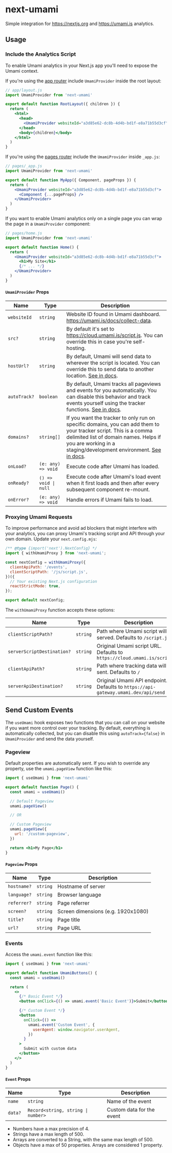 # next-umami

Simple integration for https://nextjs.org and https://umami.is analytics.

## Usage

### Include the Analytics Script

To enable Umami analytics in your Next.js app you'll need to expose the Umami context.

If you're using the [app router](https://nextjs.org/docs/getting-started/project-structure#app-routing-conventions) include `UmamiProvider` inside the root layout:

```jsx
// app/layout.js
import UmamiProvider from 'next-umami'

export default function RootLayout({ children }) {
  return (
    <html>
      <head>
        <UmamiProvider websiteId="a3d85e62-dc8b-4d4b-bd1f-e8a71b55d3cf" />
      </head>
      <body>{children}</body>
    </html>
  )
}
```

If you're using the [pages router](https://nextjs.org/docs/getting-started/project-structure#pages-routing-conventions) include the `UmamiProvider` inside `_app.js`:

```jsx
// pages/_app.js
import UmamiProvider from 'next-umami'

export default function MyApp({ Component, pageProps }) {
  return (
    <UmamiProvider websiteId="a3d85e62-dc8b-4d4b-bd1f-e8a71b55d3cf">
      <Component {...pageProps} />
    </UmamiProvider>
  )
}
```

If you want to enable Umami analytics only on a single page you can wrap the page in a `UmamiProvider` component:

```jsx
// pages/home.js
import UmamiProvider from 'next-umami'

export default function Home() {
  return (
    <UmamiProvider websiteId="a3d85e62-dc8b-4d4b-bd1f-e8a71b55d3cf">
      <h1>My Site</h1>
      {/* ... */}
    </UmamiProvider>
  )
}
```

#### `UmamiProvider` Props

| Name         | Type                 | Description                                                                                                                                                                                                                                                                               |
| ------------ | -------------------- | ----------------------------------------------------------------------------------------------------------------------------------------------------------------------------------------------------------------------------------------------------------------------------------------- |
| `websiteId`  | `string`             | Website ID found in Umami dashboard. https://umami.is/docs/collect-data.                                                                                                                                                                                                                  |
| `src?`       | `string`             | By default it's set to https://cloud.umami.is/script.js. You can override this in case you're self-hosting.                                                                                                                                                                               |
| `hostUrl?`   | `string`             | By default, Umami will send data to wherever the script is located. You can override this to send data to another location. [See in docs](https://umami.is/docs/tracker-configuration#data-host-url).                                                                                     |
| `autoTrack?` | `boolean`            | By default, Umami tracks all pageviews and events for you automatically. You can disable this behavior and track events yourself using the tracker functions. [See in docs](https://umami.is/docs/tracker-configuration#data-auto-track).                                                 |
| `domains?`   | `string[]`           | If you want the tracker to only run on specific domains, you can add them to your tracker script. This is a comma delimited list of domain names. Helps if you are working in a staging/development environment. [See in docs](https://umami.is/docs/tracker-configuration#data-domains). |
| `onLoad?`    | `(e: any) => void`   | Execute code after Umami has loaded.                                                                                                                                                                                                                                                      |
| `onReady?`   | `() => void \| null` | Execute code after Umami's load event when it first loads and then after every subsequent component re-mount.                                                                                                                                                                             |
| `onError?`   | `(e: any) => void`   | Handle errors if Umami fails to load.                                                                                                                                                                                                                                                     |

### Proxying Umami Requests

To improve performance and avoid ad blockers that might interfere with your analytics, you can proxy Umami's tracking script and API through your own domain. Update your `next.config.mjs`:

```mjs
/** @type {import('next').NextConfig} */
import { withUmamiProxy } from 'next-umami';

const nextConfig = withUmamiProxy({
  clientApiPath: '/events',
  clientScriptPath: '/js/script.js',
})({
  // Your existing Next.js configuration
  reactStrictMode: true,
});

export default nextConfig;
```

The `withUmamiProxy` function accepts these options:

| Name                     | Type     | Description                                                                            |
|-------------------------|----------|----------------------------------------------------------------------------------------|
| `clientScriptPath?`     | `string` | Path where Umami script will be served. Defaults to `/script.js`                      |
| `serverScriptDestination?` | `string` | Original Umami script URL. Defaults to `https://cloud.umami.is/script.js`           |
| `clientApiPath?`        | `string` | Path where tracking data will be sent. Defaults to `/`                                |
| `serverApiDestination?` | `string` | Original Umami API endpoint. Defaults to `https://api-gateway.umami.dev/api/send`     |

## Send Custom Events

The `useUmami` hook exposes two functions that you can call on your website if you want more control over your tracking.
By default, everything is automatically collected, but you can disable this using `autoTrack={false}` in `UmamiProvider` and send the data yourself.

### Pageview

Default properties are automatically sent. If you wish to override any property, use the `umami.pageView` function like this:

```jsx
import { useUmami } from 'next-umami'

export default function Page() {
  const umami = useUmami()

  // Default Pageview
  umami.pageView()

  // OR

  // Custom Pageview
  umami.pageView({
    url: '/custom-pageview',
  })

  return <h1>My Page</h1>
}
```

#### `Pageview` Props

| Name        | Type     | Description                        |
| ----------- | -------- | ---------------------------------- |
| `hostname?` | `string` | Hostname of server                 |
| `language?` | `string` | Browser language                   |
| `referrer?` | `string` | Page referrer                      |
| `screen?`   | `string` | Screen dimensions (e.g. 1920x1080) |
| `title?`    | `string` | Page title                         |
| `url?`      | `string` | Page URL                           |

### Events

Access the `umami.event` function like this:

```jsx
import { useUmami } from 'next-umami'

export default function UmamiButtons() {
  const umami = useUmami()

  return (
    <>
      {/* Basic Event */}
      <button onClick={() => umami.event('Basic Event')}>Submit</button>

      {/* Custom Event */}
      <button
        onClick={() =>
          umami.event('Custom Event', {
            userAgent: window.navigator.userAgent,
          })
        }
      >
        Submit with custom data
      </button>
    </>
  )
}
```

#### `Event` Props

| Name    | Type                               | Description               |
| ------- | ---------------------------------- |---------------------------|
| `name`  | `string`                           | Name of the event         |
| `data?` | `Record<string, string \| number>` | Custom data for the event |

- Numbers have a max precision of 4.
- Strings have a max length of 500.
- Arrays are converted to a String, with the same max length of 500.
- Objects have a max of 50 properties. Arrays are considered 1 property.
